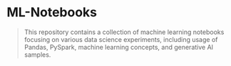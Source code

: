 # ML-Notebooks
> This repository contains a collection of machine learning notebooks focusing on various data science experiments, including usage of Pandas, PySpark, machine learning concepts, and generative AI samples.
